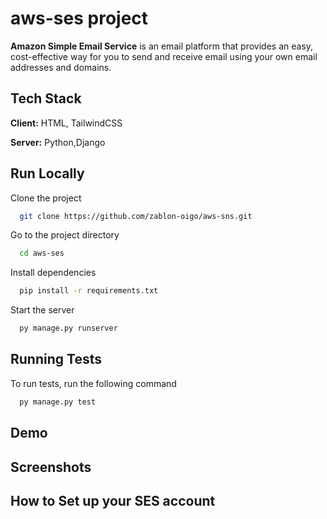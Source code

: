 # aws-ses project
**Amazon Simple Email Service** is an email platform that provides an easy, cost-effective way for you to send and receive email using your own email addresses and domains.
## Tech Stack

**Client:** HTML, TailwindCSS

**Server:** Python,Django

## Run Locally

Clone the project

```bash
  git clone https://github.com/zablon-oigo/aws-sns.git
```

Go to the project directory

```bash
  cd aws-ses
```

Install dependencies

```bash
  pip install -r requirements.txt
```

Start the server

```bash
  py manage.py runserver
```
## Running Tests

To run tests, run the following command

```bash
  py manage.py test
```
## Demo
## Screenshots
##  How to Set up your SES account
